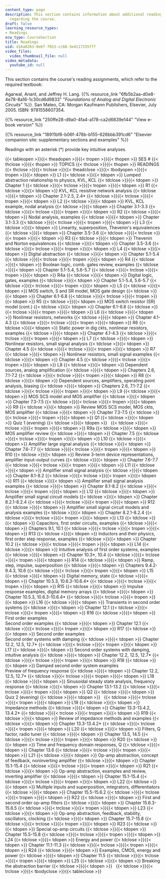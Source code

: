 ```yaml
---
content_type: page
description: This section contains information about additional reading materials
  regarding the course.
draft: false
learning_resource_types:
- Readings
ocw_type: CourseSection
title: Readings
uid: d16a0283-0e6f-7653-cc68-3e4117335fff
video_files:
  video_thumbnail_file: null
video_metadata:
  youtube_id: null
---
```

This section contains the course's reading assignments, which refer to the required textbook:

Agarwal, Anant, and Jeffrey H. Lang. {{% resource_link "6fb5b2aa-d0e8-4e78-8a16-1c30cd6d9833" "*Foundations of Analog and Digital Electronic Circuits*" %}}. San Mateo, CA: Morgan Kaufmann Publishers, Elsevier, July 2005. ISBN: 9781558607354.

{{% resource_link "250ffe28-d9a0-4fa4-a178-ca2d6839e144" "View e-book version" %}}

{{% resource_link "18911bf6-b06f-478b-b155-626bbb391cd6" "Elsevier companion site: supplementary sections and examples" %}}

Readings with an asterisk (\*) provide key intuitive analyses.

{{< tableopen >}}{{< theadopen >}}{{< tropen >}}{{< thopen >}}
SES #
{{< thclose >}}{{< thopen >}}
TOPICS
{{< thclose >}}{{< thopen >}}
READINGS
{{< thclose >}}{{< trclose >}}{{< theadclose >}}{{< tbodyopen >}}{{< tropen >}}{{< tdopen >}}
L1
{{< tdclose >}}{{< tdopen >}}
Lumped abstraction relationship to physics, KVL, KCL
{{< tdclose >}}{{< tdopen >}}
Chapter 1
{{< tdclose >}}{{< trclose >}}{{< tropen >}}{{< tdopen >}}
R1
{{< tdclose >}}{{< tdopen >}}
KVL, KCL resistive network analysis
{{< tdclose >}}{{< tdopen >}}
Chapter 2.1-2.5, 2.4\*
{{< tdclose >}}{{< trclose >}}{{< tropen >}}{{< tdopen >}}
L2
{{< tdclose >}}{{< tdopen >}}
KVL, KCL example, nodal analysis
{{< tdclose >}}{{< tdopen >}}
Chapter 3.1-3.3
{{< tdclose >}}{{< trclose >}}{{< tropen >}}{{< tdopen >}}
R2
{{< tdclose >}}{{< tdopen >}}
Nodal analysis, examples
{{< tdclose >}}{{< tdopen >}}
Chapter 3.1-3.3
{{< tdclose >}}{{< trclose >}}{{< tropen >}}{{< tdopen >}}
L3
{{< tdclose >}}{{< tdopen >}}
Linearity, superposition, Thevenin's equivalences
{{< tdclose >}}{{< tdopen >}}
Chapter 3.5-3.6
{{< tdclose >}}{{< trclose >}}{{< tropen >}}{{< tdopen >}}
R3
{{< tdclose >}}{{< tdopen >}}
Thevenin and Norton equivalences
{{< tdclose >}}{{< tdopen >}}
Chapter 3.5-3.6
{{< tdclose >}}{{< trclose >}}{{< tropen >}}{{< tdopen >}}
L4
{{< tdclose >}}{{< tdopen >}}
Digital abstraction
{{< tdclose >}}{{< tdopen >}}
Chapter 5.1-5.4
{{< tdclose >}}{{< trclose >}}{{< tropen >}}{{< tdopen >}}
R4
{{< tdclose >}}{{< tdopen >}}
Boolean logic, comb. gates review, examples
{{< tdclose >}}{{< tdopen >}}
Chapter 5.1-5.4, 5.6-5.7
{{< tdclose >}}{{< trclose >}}{{< tropen >}}{{< tdopen >}}
R4a
{{< tdclose >}}{{< tdopen >}}
Digital logic, gates, examples
{{< tdclose >}}{{< tdopen >}}
Chapter 5.1-5.4, 5.6-5.7
{{< tdclose >}}{{< trclose >}}{{< tropen >}}{{< tdopen >}}
L5
{{< tdclose >}}{{< tdopen >}}
MOS switch, S and SR model, MOS gate design
{{< tdclose >}}{{< tdopen >}}
Chapter 6.1-6.8
{{< tdclose >}}{{< trclose >}}{{< tropen >}}{{< tdopen >}}
R5
{{< tdclose >}}{{< tdopen >}}
MOS switch resistor (SR) model (cont.)
{{< tdclose >}}{{< tdopen >}}
Chapter 6.1-6.8
{{< tdclose >}}{{< trclose >}}{{< tropen >}}{{< tdopen >}}
L6
{{< tdclose >}}{{< tdopen >}}
Nonlinear resistors, networks
{{< tdclose >}}{{< tdopen >}}
Chapter 4.1-4.3
{{< tdclose >}}{{< trclose >}}{{< tropen >}}{{< tdopen >}}
R6
{{< tdclose >}}{{< tdopen >}}
Static power in dig ckts, nonlinear resistors, examples
{{< tdclose >}}{{< tdopen >}}
Chapter 4.1-4.3
{{< tdclose >}}{{< trclose >}}{{< tropen >}}{{< tdopen >}}
L7
{{< tdclose >}}{{< tdopen >}}
Nonlinear resistors, small signal analysis
{{< tdclose >}}{{< tdopen >}}
Chapter 4.5
{{< tdclose >}}{{< trclose >}}{{< tropen >}}{{< tdopen >}}
R7
{{< tdclose >}}{{< tdopen >}}
Nonlinear resistors, small signal examples
{{< tdclose >}}{{< tdopen >}}
Chapter 4.5
{{< tdclose >}}{{< trclose >}}{{< tropen >}}{{< tdopen >}}
L8
{{< tdclose >}}{{< tdopen >}}
Dependent sources, analog amplification
{{< tdclose >}}{{< tdopen >}}
Chapters 2.6, 7.1-7.2
{{< tdclose >}}{{< trclose >}}{{< tropen >}}{{< tdopen >}}
R8
{{< tdclose >}}{{< tdopen >}}
Dependent sources, amplifiers, operating point analysis, biasing
{{< tdclose >}}{{< tdopen >}}
Chapters 2.6, 7.1-7.2
{{< tdclose >}}{{< trclose >}}{{< tropen >}}{{< tdopen >}}
L9
{{< tdclose >}}{{< tdopen >}}
MOS SCS model and MOS amplifier
{{< tdclose >}}{{< tdopen >}}
Chapter 7.3-7.5
{{< tdclose >}}{{< trclose >}}{{< tropen >}}{{< tdopen >}}
R9
{{< tdclose >}}{{< tdopen >}}
Review MOS SCS model, MOS ckts, MOS amplifier
{{< tdclose >}}{{< tdopen >}}
Chapter 7.3-7.5
{{< tdclose >}}{{< trclose >}}{{< tropen >}}{{< tdopen >}}
Q1
{{< tdclose >}}{{< tdopen >}}
Quiz 1 (evening)
{{< tdclose >}}{{< tdopen >}}
 
{{< tdclose >}}{{< trclose >}}{{< tropen >}}{{< tdopen >}}
R9a
{{< tdclose >}}{{< tdopen >}}
MOS amplifier review
{{< tdclose >}}{{< tdopen >}}
Chapter 7.5
{{< tdclose >}}{{< trclose >}}{{< tropen >}}{{< tdopen >}}
L10
{{< tdclose >}}{{< tdopen >}}
Amplifier large signal analysis
{{< tdclose >}}{{< tdopen >}}
Chapter 7.6-7.7
{{< tdclose >}}{{< trclose >}}{{< tropen >}}{{< tdopen >}}
R10
{{< tdclose >}}{{< tdopen >}}
Review 3-term device representations, amplifier input-output curves
{{< tdclose >}}{{< tdopen >}}
Chapter 7.6-7.7
{{< tdclose >}}{{< trclose >}}{{< tropen >}}{{< tdopen >}}
L11
{{< tdclose >}}{{< tdopen >}}
Amplifier small signal analysis
{{< tdclose >}}{{< tdopen >}}
Chapter 8.1-8.2
{{< tdclose >}}{{< trclose >}}{{< tropen >}}{{< tdopen >}}
R11
{{< tdclose >}}{{< tdopen >}}
Amplifier small signal analysis examples
{{< tdclose >}}{{< tdopen >}}
Chapter 8.1-8.2
{{< tdclose >}}{{< trclose >}}{{< tropen >}}{{< tdopen >}}
L12
{{< tdclose >}}{{< tdopen >}}
Amplifier small signal circuit models
{{< tdclose >}}{{< tdopen >}}
Chapter 8.2.1-8.2.4
{{< tdclose >}}{{< trclose >}}{{< tropen >}}{{< tdopen >}}
R12
{{< tdclose >}}{{< tdopen >}}
Amplifier small signal circuit models and analysis examples
{{< tdclose >}}{{< tdopen >}}
Chapter 8.2.1-8.2.4
{{< tdclose >}}{{< trclose >}}{{< tropen >}}{{< tdopen >}}
L13
{{< tdclose >}}{{< tdopen >}}
Capacitors, first order circuits, examples
{{< tdclose >}}{{< tdopen >}}
Chapters 9.1, 10.1
{{< tdclose >}}{{< trclose >}}{{< tropen >}}{{< tdopen >}}
R13
{{< tdclose >}}{{< tdopen >}}
Inductors and their physics, first order step response, examples
{{< tdclose >}}{{< tdopen >}}
Chapter 10.2
{{< tdclose >}}{{< trclose >}}{{< tropen >}}{{< tdopen >}}
L14
{{< tdclose >}}{{< tdopen >}}
Intuitive analysis of first order systems, examples
{{< tdclose >}}{{< tdopen >}}
Chapter 10.3\*, 10.4
{{< tdclose >}}{{< trclose >}}{{< tropen >}}{{< tdopen >}}
R14
{{< tdclose >}}{{< tdopen >}}
Ramp, step, impulse, superposition
{{< tdclose >}}{{< tdopen >}}
Chapters 9.4.2-9.4.3, 10.6
{{< tdclose >}}{{< trclose >}}{{< tropen >}}{{< tdopen >}}
L15
{{< tdclose >}}{{< tdopen >}}
Digital memory, state
{{< tdclose >}}{{< tdopen >}}
Chapter 10.5.3, 10.6.3-10.6.4\*
{{< tdclose >}}{{< trclose >}}{{< tropen >}}{{< tdopen >}}
R15
{{< tdclose >}}{{< tdopen >}}
Impulse response examples, digital memory arrays
{{< tdclose >}}{{< tdopen >}}
Chapter 10.5.3, 10.6.3-10.6.4\*
{{< tdclose >}}{{< trclose >}}{{< tropen >}}{{< tdopen >}}
L16
{{< tdclose >}}{{< tdopen >}}
Transients in second order systems
{{< tdclose >}}{{< tdopen >}}
Chapter 12.1
{{< tdclose >}}{{< trclose >}}{{< tropen >}}{{< tdopen >}}
R16
{{< tdclose >}}{{< tdopen >}}
First order examples  
Second order examples
{{< tdclose >}}{{< tdopen >}}
Chapter 12.1
{{< tdclose >}}{{< trclose >}}{{< tropen >}}{{< tdopen >}}
R17
{{< tdclose >}}{{< tdopen >}}
Second order examples  
Second order systems with damping
{{< tdclose >}}{{< tdopen >}}
Chapter 12.2, 12.5, 12.7\*
{{< tdclose >}}{{< trclose >}}{{< tropen >}}{{< tdopen >}}
L17
{{< tdclose >}}{{< tdopen >}}
Second order systems with damping, intuitive analysis
{{< tdclose >}}{{< tdopen >}}
Chapter 12.2, 12.5, 12.7\*
{{< tdclose >}}{{< trclose >}}{{< tropen >}}{{< tdopen >}}
R18
{{< tdclose >}}{{< tdopen >}}
Damped second order system examples  
Preview of frequency response
{{< tdclose >}}{{< tdopen >}}
Chapter 12.2, 12.5, 12.7\*
{{< tdclose >}}{{< trclose >}}{{< tropen >}}{{< tdopen >}}
L18
{{< tdclose >}}{{< tdopen >}}
Sinusoidal steady state analysis, frequency response
{{< tdclose >}}{{< tdopen >}}
Chapter 13.1-13.2
{{< tdclose >}}{{< trclose >}}{{< tropen >}}{{< tdopen >}}
Q2
{{< tdclose >}}{{< tdopen >}}
Quiz 2 (evening)
{{< tdclose >}}{{< tdopen >}}
 
{{< tdclose >}}{{< trclose >}}{{< tropen >}}{{< tdopen >}}
L19
{{< tdclose >}}{{< tdopen >}}
Impedance methods
{{< tdclose >}}{{< tdopen >}}
Chapter 13.3-13.4.2, 13.4.2\*
{{< tdclose >}}{{< trclose >}}{{< tropen >}}{{< tdopen >}}
R19
{{< tdclose >}}{{< tdopen >}}
Review of impedance methods and examples
{{< tdclose >}}{{< tdopen >}}
Chapter 13.3-13.4.2\*
{{< tdclose >}}{{< trclose >}}{{< tropen >}}{{< tdopen >}}
L20
{{< tdclose >}}{{< tdopen >}}
Filters, Q factor, radio tuner
{{< tdclose >}}{{< tdopen >}}
Chapter 13.5, 14.5
{{< tdclose >}}{{< trclose >}}{{< tropen >}}{{< tdopen >}}
R20
{{< tdclose >}}{{< tdopen >}}
Time and frequency domain responses, Q
{{< tdclose >}}{{< tdopen >}}
Chapter 13.6
{{< tdclose >}}{{< trclose >}}{{< tropen >}}{{< tdopen >}}
L21
{{< tdclose >}}{{< tdopen >}}
Op-amp abstraction, concept of feedback, noninverting amplifier
{{< tdclose >}}{{< tdopen >}}
Chapter 15.1-15.4
{{< tdclose >}}{{< trclose >}}{{< tropen >}}{{< tdopen >}}
R21
{{< tdclose >}}{{< tdopen >}}
Op-amp abstraction, examples and review, inverting amplifier
{{< tdclose >}}{{< tdopen >}}
Chapter 15.1-15.4
{{< tdclose >}}{{< trclose >}}{{< tropen >}}{{< tdopen >}}
L22
{{< tdclose >}}{{< tdopen >}}
Multiple inputs and superposition, integrators, differentiators
{{< tdclose >}}{{< tdopen >}}
Chapter 15.5-15.6.2
{{< tdclose >}}{{< trclose >}}{{< tropen >}}{{< tdopen >}}
R22
{{< tdclose >}}{{< tdopen >}}
First and second order op-amp filters
{{< tdclose >}}{{< tdopen >}}
Chapter 15.6.3-15.6.5
{{< tdclose >}}{{< trclose >}}{{< tropen >}}{{< tdopen >}}
L23
{{< tdclose >}}{{< tdopen >}}
Op-amp abstraction, feedback, stability, oscillators, clocking
{{< tdclose >}}{{< tdopen >}}
Chapter 15.7-15.8
{{< tdclose >}}{{< trclose >}}{{< tropen >}}{{< tdopen >}}
R23
{{< tdclose >}}{{< tdopen >}}
Special op-amp circuits
{{< tdclose >}}{{< tdopen >}}
Chapter 15.5-15.8
{{< tdclose >}}{{< trclose >}}{{< tropen >}}{{< tdopen >}}
L24
{{< tdclose >}}{{< tdopen >}}
Energy and power
{{< tdclose >}}{{< tdopen >}}
Chapter 11.1-11.3
{{< tdclose >}}{{< trclose >}}{{< tropen >}}{{< tdopen >}}
R24
{{< tdclose >}}{{< tdopen >}}
Examples, CMOS, energy and power
{{< tdclose >}}{{< tdopen >}}
Chapter 11.5
{{< tdclose >}}{{< trclose >}}{{< tropen >}}{{< tdopen >}}
L25
{{< tdclose >}}{{< tdopen >}}
Breaking the abstraction barrier
{{< tdclose >}}{{< tdopen >}}
 
{{< tdclose >}}{{< trclose >}}{{< tbodyclose >}}{{< tableclose >}}